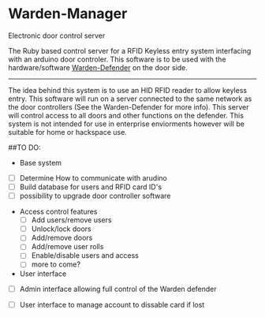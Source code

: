 # Warden-Manager
Electronic door control server

The Ruby based control server for a RFID Keyless entry system interfacing with an arduino door controler.
This software is to be used with the hardware/software [Warden-Defender](https://github.com/djbartos93/Warden-Defender) on the door side.

-----
The idea behind this system is to use an HID RFID reader to allow keyless entry. This software will run on a server connected to the same network as the door controllers (See the Warden-Defender for more info). This server will control access to all doors and other functions on the defender. This system is not intended for use in enterprise enviorments however will be suitable for home or hackspace use.  

##TO DO:
- Base system
 - [ ] Determine How to communicate with arudino
 - [ ] Build database for users and RFID card ID's
 - [ ] possibility to upgrade door controller software
- Access control features
  - [ ] Add users/remove users
  - [ ] Unlock/lock doors
  - [ ] Add/remove doors
  - [ ] Add/remove user rolls
  - [ ] Enable/disable users and access
  - [ ] more to come?
- User interface
 - [ ] Admin interface allowing full control of the Warden defender
 - [ ] User interface to manage account to dissable card if lost
 
